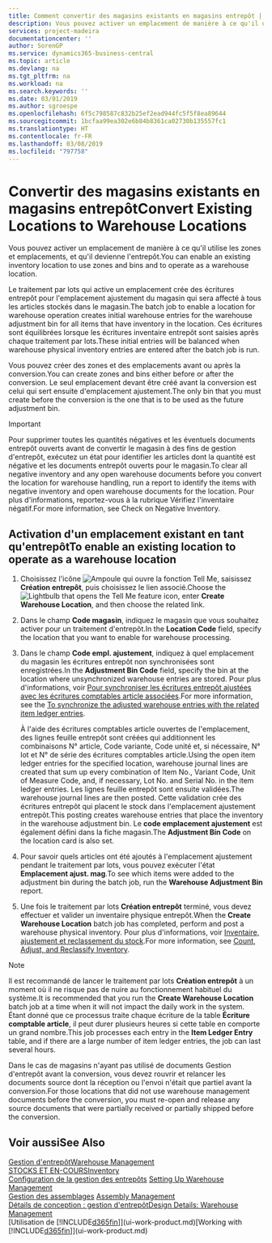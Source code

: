 ```yaml
---
title: Comment convertir des magasins existants en magasins entrepôt | Microsoft Docs
description: Vous pouvez activer un emplacement de manière à ce qu'il utilise les zones et emplacements, et qu'il devienne l'entrepôt.
services: project-madeira
documentationcenter: ''
author: SorenGP
ms.service: dynamics365-business-central
ms.topic: article
ms.devlang: na
ms.tgt_pltfrm: na
ms.workload: na
ms.search.keywords: ''
ms.date: 03/01/2019
ms.author: sgroespe
ms.openlocfilehash: 6f5c798587c832b25ef2ead944fc5f5f8ea89644
ms.sourcegitcommit: 1bcfaa99ea302e6b84b8361ca02730b135557fc1
ms.translationtype: HT
ms.contentlocale: fr-FR
ms.lasthandoff: 03/08/2019
ms.locfileid: "797758"
---
```

# <a name="convert-existing-locations-to-warehouse-locations"></a><span data-ttu-id="6907b-103">Convertir des magasins existants en magasins entrepôt</span><span class="sxs-lookup"><span data-stu-id="6907b-103">Convert Existing Locations to Warehouse Locations</span></span>
<span data-ttu-id="6907b-104">Vous pouvez activer un emplacement de manière à ce qu'il utilise les zones et emplacements, et qu'il devienne l'entrepôt.</span><span class="sxs-lookup"><span data-stu-id="6907b-104">You can enable an existing inventory location to use zones and bins and to operate as a warehouse location.</span></span>  

<span data-ttu-id="6907b-105">Le traitement par lots qui active un emplacement crée des écritures entrepôt pour l'emplacement ajustement du magasin qui sera affecté à tous les articles stockés dans le magasin.</span><span class="sxs-lookup"><span data-stu-id="6907b-105">The batch job to enable a location for warehouse operation creates initial warehouse entries for the warehouse adjustment bin for all items that have inventory in the location.</span></span> <span data-ttu-id="6907b-106">Ces écritures sont équilibrées lorsque les écritures inventaire entrepôt sont saisies après chaque traitement par lots.</span><span class="sxs-lookup"><span data-stu-id="6907b-106">These initial entries will be balanced when warehouse physical inventory entries are entered after the batch job is run.</span></span>  

<span data-ttu-id="6907b-107">Vous pouvez créer des zones et des emplacements avant ou après la conversion.</span><span class="sxs-lookup"><span data-stu-id="6907b-107">You can create zones and bins either before or after the conversion.</span></span> <span data-ttu-id="6907b-108">Le seul emplacement devant être créé avant la conversion est celui qui sert ensuite d'emplacement ajustement.</span><span class="sxs-lookup"><span data-stu-id="6907b-108">The only bin that you must create before the conversion is the one that is to be used as the future adjustment bin.</span></span>  

> [!IMPORTANT]  
>  <span data-ttu-id="6907b-109">Pour supprimer toutes les quantités négatives et les éventuels documents entrepôt ouverts avant de convertir le magasin à des fins de gestion d'entrepôt, exécutez un état pour identifier les articles dont la quantité est négative et les documents entrepôt ouverts pour le magasin.</span><span class="sxs-lookup"><span data-stu-id="6907b-109">To clear all negative inventory and any open warehouse documents before you convert the location for warehouse handling, run a report to identify the items with negative inventory and open warehouse documents for the location.</span></span> <span data-ttu-id="6907b-110">Pour plus d'informations, reportez\-vous à la rubrique Vérifiez l'inventaire négatif.</span><span class="sxs-lookup"><span data-stu-id="6907b-110">For more information, see Check on Negative Inventory.</span></span>  

## <a name="to-enable-an-existing-location-to-operate-as-a-warehouse-location"></a><span data-ttu-id="6907b-111">Activation d'un emplacement existant en tant qu'entrepôt</span><span class="sxs-lookup"><span data-stu-id="6907b-111">To enable an existing location to operate as a warehouse location</span></span>  
1.  <span data-ttu-id="6907b-112">Choisissez l'icône ![Ampoule qui ouvre la fonction Tell Me](media/ui-search/search_small.png "Dites-moi ce que vous voulez faire"), saisissez **Création entrepôt**, puis choisissez le lien associé.</span><span class="sxs-lookup"><span data-stu-id="6907b-112">Choose the ![Lightbulb that opens the Tell Me feature](media/ui-search/search_small.png "Tell me what you want to do") icon, enter **Create Warehouse Location**, and then choose the related link.</span></span>  
2.  <span data-ttu-id="6907b-113">Dans le champ **Code magasin**, indiquez le magasin que vous souhaitez activer pour un traitement d'entrepôt.</span><span class="sxs-lookup"><span data-stu-id="6907b-113">In the **Location Code** field, specify the location that you want to enable for warehouse processing.</span></span>  
3.  <span data-ttu-id="6907b-114">Dans le champ **Code empl. ajustement**, indiquez à quel emplacement du magasin les écritures entrepôt non synchronisées sont enregistrées.</span><span class="sxs-lookup"><span data-stu-id="6907b-114">In the **Adjustment Bin Code** field, specify the bin at the location where unsynchronized warehouse entries are stored.</span></span> <span data-ttu-id="6907b-115">Pour plus d'informations, voir [Pour synchroniser les écritures entrepôt ajustées avec les écritures comptables article associées](inventory-how-count-adjust-reclassify.md#to-synchronize-the-adjusted-warehouse-entries-with-the-related-item-ledger-entries).</span><span class="sxs-lookup"><span data-stu-id="6907b-115">For more information, see the [To synchronize the adjusted warehouse entries with the related item ledger entries](inventory-how-count-adjust-reclassify.md#to-synchronize-the-adjusted-warehouse-entries-with-the-related-item-ledger-entries).</span></span>  

    <span data-ttu-id="6907b-116">À l'aide des écritures comptables article ouvertes de l'emplacement, des lignes feuille entrepôt sont créées qui additionnent les combinaisons N° article, Code variante, Code unité et, si nécessaire, N° lot et N° de série des écritures comptables article.</span><span class="sxs-lookup"><span data-stu-id="6907b-116">Using the open item ledger entries for the specified location, warehouse journal lines are created that sum up every combination of Item No., Variant Code, Unit of Measure Code, and, if necessary, Lot No. and Serial No. in the item ledger entries.</span></span> <span data-ttu-id="6907b-117">Les lignes feuille entrepôt sont ensuite validées.</span><span class="sxs-lookup"><span data-stu-id="6907b-117">The warehouse journal lines are then posted.</span></span> <span data-ttu-id="6907b-118">Cette validation crée des écritures entrepôt qui placent le stock dans l'emplacement ajustement entrepôt.</span><span class="sxs-lookup"><span data-stu-id="6907b-118">This posting creates warehouse entries that place the inventory in the warehouse adjustment bin.</span></span> <span data-ttu-id="6907b-119">Le **code emplacement ajustement** est également défini dans la fiche magasin.</span><span class="sxs-lookup"><span data-stu-id="6907b-119">The **Adjustment Bin Code** on the location card is also set.</span></span>  

4.  <span data-ttu-id="6907b-120">Pour savoir quels articles ont été ajoutés à l'emplacement ajustement pendant le traitement par lots, vous pouvez exécuter l'état **Emplacement ajust. mag**.</span><span class="sxs-lookup"><span data-stu-id="6907b-120">To see which items were added to the adjustment bin during the batch job, run the **Warehouse Adjustment Bin** report.</span></span>  
5.  <span data-ttu-id="6907b-121">Une fois le traitement par lots **Création entrepôt** terminé, vous devez effectuer et valider un inventaire physique entrepôt.</span><span class="sxs-lookup"><span data-stu-id="6907b-121">When the **Create Warehouse Location** batch job has completed, perform and post a warehouse physical inventory.</span></span> <span data-ttu-id="6907b-122">Pour plus d'informations, voir [Inventaire, ajustement et reclassement du stock](inventory-how-count-adjust-reclassify.md).</span><span class="sxs-lookup"><span data-stu-id="6907b-122">For more information, see [Count, Adjust, and Reclassify Inventory](inventory-how-count-adjust-reclassify.md).</span></span>  

> [!NOTE]  
>  <span data-ttu-id="6907b-123">Il est recommandé de lancer le traitement par lots **Création entrepôt** à un moment où il ne risque pas de nuire au fonctionnement habituel du système.</span><span class="sxs-lookup"><span data-stu-id="6907b-123">It is recommended that you run the **Create Warehouse Location** batch job at a time when it will not impact the daily work in the system.</span></span> <span data-ttu-id="6907b-124">Étant donné que ce processus traite chaque écriture de la table **Écriture comptable article**, il peut durer plusieurs heures si cette table en comporte un grand nombre.</span><span class="sxs-lookup"><span data-stu-id="6907b-124">This job processes each entry in the **Item Ledger Entry** table, and if there are a large number of item ledger entries, the job can last several hours.</span></span>  

 <span data-ttu-id="6907b-125">Dans le cas de magasins n'ayant pas utilisé de documents Gestion d'entrepôt avant la conversion, vous devez rouvrir et relancer les documents source dont la réception ou l'envoi n'était que partiel avant la conversion.</span><span class="sxs-lookup"><span data-stu-id="6907b-125">For those locations that did not use warehouse management documents before the conversion, you must re-open and release any source documents that were partially received or partially shipped before the conversion.</span></span>  

## <a name="see-also"></a><span data-ttu-id="6907b-126">Voir aussi</span><span class="sxs-lookup"><span data-stu-id="6907b-126">See Also</span></span>  
[<span data-ttu-id="6907b-127">Gestion d'entrepôt</span><span class="sxs-lookup"><span data-stu-id="6907b-127">Warehouse Management</span></span>](warehouse-manage-warehouse.md)  
[<span data-ttu-id="6907b-128">STOCKS ET EN-COURS</span><span class="sxs-lookup"><span data-stu-id="6907b-128">Inventory</span></span>](inventory-manage-inventory.md)  
<span data-ttu-id="6907b-129">[Configuration de la gestion des entrepôts](warehouse-setup-warehouse.md)   </span><span class="sxs-lookup"><span data-stu-id="6907b-129">[Setting Up Warehouse Management](warehouse-setup-warehouse.md)   </span></span>  
<span data-ttu-id="6907b-130">[Gestion des assemblages](assembly-assemble-items.md)  </span><span class="sxs-lookup"><span data-stu-id="6907b-130">[Assembly Management](assembly-assemble-items.md)  </span></span>  
[<span data-ttu-id="6907b-131">Détails de conception : gestion d'entrepôt</span><span class="sxs-lookup"><span data-stu-id="6907b-131">Design Details: Warehouse Management</span></span>](design-details-warehouse-management.md)  
<span data-ttu-id="6907b-132">[Utilisation de [!INCLUDE[d365fin](includes/d365fin_md.md)]](ui-work-product.md)</span><span class="sxs-lookup"><span data-stu-id="6907b-132">[Working with [!INCLUDE[d365fin](includes/d365fin_md.md)]](ui-work-product.md)</span></span>
